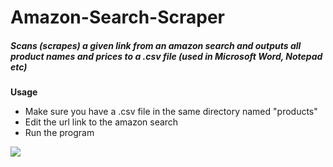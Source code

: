# Amazon-Search-Scraper
##### Scans (scrapes) a given link from an amazon search and outputs all product names and prices to a .csv file (used in Microsoft Word, Notepad etc)

**Usage**
  - Make sure you have a .csv file in the same directory named "products"
  - Edit the url link to the amazon search
  - Run the program
  
 <img src="https://i.imgur.com/XXE3puc.png"/>  
